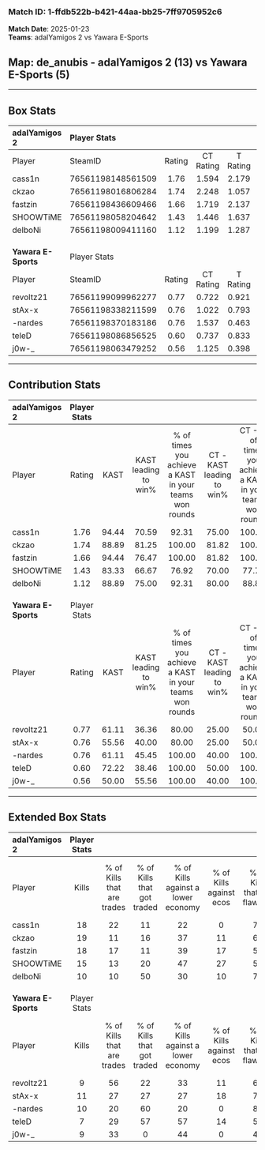 ### Match ID: 1-ffdb522b-b421-44aa-bb25-7ff9705952c6  
**Match Date**: 2025-01-23  
**Teams**: adalYamigos 2 vs Yawara E-Sports  

## **Map**: de_anubis - adalYamigos 2 (13) vs Yawara E-Sports (5)  
---  

## Box Stats  

| **adalYamigos 2**   | Player Stats      |        |           |          |       |       |       |         |        |      |     |
| :- | :- | :-: | :-: | :-: | :-: | :-: | :-: | :-: | :-: | :-: | :-: |
| Player              | SteamID           | Rating | CT Rating | T Rating | KAST  |  ADR  | Kills | Assists | Deaths | K/D  | HS% |
| cass1n              | 76561198148561509 |  1.76  |   1.594   |  2.179   | 94.44 | 89.5  |  18   |    6    |   6    | 3.00 | 55  |
| ckzao               | 76561198016806284 |  1.74  |   2.248   |  1.057   | 88.89 | 98.3  |  19   |    8    |   8    | 2.38 | 68  |
| fastzin             | 76561198436609466 |  1.66  |   1.719   |  2.137   | 94.44 | 100.4 |  18   |    4    |   10   | 1.80 | 33  |
| SHOOWTiME           | 76561198058204642 |  1.43  |   1.446   |  1.637   | 83.33 | 90.7  |  15   |    8    |   10   | 1.50 | 53  |
| delboNi             | 76561198009411160 |  1.12  |   1.199   |  1.287   | 88.89 | 74.1  |  10   |    8    |   12   | 0.83 | 40  |
|                     |                   |        |           |          |       |       |       |         |        |      |     |
|                     |                   |        |           |          |       |       |       |         |        |      |     |
|                     |                   |        |           |          |       |       |       |         |        |      |     |
| **Yawara E-Sports** | Player Stats      |        |           |          |       |       |       |         |        |      |     |
| Player              | SteamID           | Rating | CT Rating | T Rating | KAST  |  ADR  | Kills | Assists | Deaths | K/D  | HS% |
| revoltz21           | 76561199099962277 |  0.77  |   0.722   |  0.921   | 61.11 | 70.0  |   9   |    3    |   14   | 0.64 | 66  |
| stAx-x              | 76561198338211599 |  0.76  |   1.022   |  0.793   | 55.56 | 73.8  |  11   |    6    |   17   | 0.65 | 45  |
| -nardes             | 76561198370183186 |  0.76  |   1.537   |  0.463   | 61.11 | 63.0  |  10   |    3    |   15   | 0.67 | 30  |
| teleD               | 76561198086856525 |  0.60  |   0.737   |  0.833   | 72.22 | 56.1  |   7   |    6    |   18   | 0.39 | 42  |
| j0w-_               | 76561198063479252 |  0.56  |   1.125   |  0.398   | 50.00 | 53.5  |   9   |    1    |   16   | 0.56 | 55  |
---  

## Contribution Stats  

| **adalYamigos 2**   | Player Stats |       |                      |                                                        |                           |                                                             |                          |                                                            |
| :- | :-: | :-: | :-: | :-: | :-: | :-: | :-: | :-: |
| Player              |    Rating    | KAST  | KAST leading to win% | % of times you achieve a KAST in your teams won rounds | CT - KAST leading to win% | CT - % of times you achieve a KAST in your teams won rounds | T - KAST leading to win% | T - % of times you achieve a KAST in your teams won rounds |
| cass1n              |     1.76     | 94.44 |        70.59         |                         92.31                          |           75.00           |                           100.00                            |          60.00           |                           75.00                            |
| ckzao               |     1.74     | 88.89 |        81.25         |                         100.00                         |           81.82           |                           100.00                            |          80.00           |                           100.00                           |
| fastzin             |     1.66     | 94.44 |        76.47         |                         100.00                         |           81.82           |                           100.00                            |          66.67           |                           100.00                           |
| SHOOWTiME           |     1.43     | 83.33 |        66.67         |                         76.92                          |           70.00           |                            77.78                            |          60.00           |                           75.00                            |
| delboNi             |     1.12     | 88.89 |        75.00         |                         92.31                          |           80.00           |                            88.89                            |          66.67           |                           100.00                           |
|                     |              |       |                      |                                                        |                           |                                                             |                          |                                                            |
|                     |              |       |                      |                                                        |                           |                                                             |                          |                                                            |
|                     |              |       |                      |                                                        |                           |                                                             |                          |                                                            |
| **Yawara E-Sports** | Player Stats |       |                      |                                                        |                           |                                                             |                          |                                                            |
| Player              |    Rating    | KAST  | KAST leading to win% | % of times you achieve a KAST in your teams won rounds | CT - KAST leading to win% | CT - % of times you achieve a KAST in your teams won rounds | T - KAST leading to win% | T - % of times you achieve a KAST in your teams won rounds |
| revoltz21           |     0.77     | 61.11 |        36.36         |                         80.00                          |           25.00           |                            50.00                            |          42.86           |                           100.00                           |
| stAx-x              |     0.76     | 55.56 |        40.00         |                         80.00                          |           25.00           |                            50.00                            |          50.00           |                           100.00                           |
| -nardes             |     0.76     | 61.11 |        45.45         |                         100.00                         |           40.00           |                           100.00                            |          50.00           |                           100.00                           |
| teleD               |     0.60     | 72.22 |        38.46         |                         100.00                         |           50.00           |                           100.00                            |          33.33           |                           100.00                           |
| j0w-_               |     0.56     | 50.00 |        55.56         |                         100.00                         |           40.00           |                           100.00                            |          75.00           |                           100.00                           |
---  

## Extended Box Stats  

| **adalYamigos 2**   | Player Stats |                            |                            |                                    |                         |                              |                                 |        |                             |                                     |                          |                               |                            |
| :- | :-: | :-: | :-: | :-: | :-: | :-: | :-: | :-: | :-: | :-: | :-: | :-: | :-: |
| Player              |    Kills     | % of Kills that are trades | % of Kills that got traded | % of Kills against a lower economy | % of Kills against ecos | % of Kills that are flawless | % of Kills that are close duels | Deaths | % of Deaths that get traded | % of Deaths against a lower economy | % of Deaths against ecos | % of Deaths that are flawless | % of Deaths that are close |
| cass1n              |      18      |             22             |             11             |                 22                 |            0            |              72              |                6                |   6    |             17              |                 33                  |            0             |              83               |             0              |
| ckzao               |      19      |             11             |             16             |                 37                 |           11            |              63              |                0                |   8    |             38              |                 13                  |            0             |              75               |             0              |
| fastzin             |      18      |             17             |             11             |                 39                 |           17            |              56              |                6                |   10   |             60              |                 30                  |            0             |              60               |             0              |
| SHOOWTiME           |      15      |             13             |             20             |                 47                 |           27            |              53              |               13                |   10   |             20              |                 20                  |            0             |              70               |             20             |
| delboNi             |      10      |             10             |             50             |                 30                 |           10            |              70              |                0                |   12   |             25              |                 25                  |            0             |              50               |             25             |
|                     |              |                            |                            |                                    |                         |                              |                                 |        |                             |                                     |                          |                               |                            |
|                     |              |                            |                            |                                    |                         |                              |                                 |        |                             |                                     |                          |                               |                            |
|                     |              |                            |                            |                                    |                         |                              |                                 |        |                             |                                     |                          |                               |                            |
| **Yawara E-Sports** | Player Stats |                            |                            |                                    |                         |                              |                                 |        |                             |                                     |                          |                               |                            |
| Player              |    Kills     | % of Kills that are trades | % of Kills that got traded | % of Kills against a lower economy | % of Kills against ecos | % of Kills that are flawless | % of Kills that are close duels | Deaths | % of Deaths that get traded | % of Deaths against a lower economy | % of Deaths against ecos | % of Deaths that are flawless | % of Deaths that are close |
| revoltz21           |      9       |             56             |             22             |                 33                 |           11            |              67              |               22                |   14   |             21              |                 14                  |            0             |              50               |             7              |
| stAx-x              |      11      |             27             |             27             |                 27                 |           18            |              73              |                0                |   17   |             18              |                 24                  |            6             |              59               |             6              |
| -nardes             |      10      |             20             |             60             |                 20                 |            0            |              80              |                0                |   15   |              7              |                 20                  |            0             |              67               |             7              |
| teleD               |      7       |             29             |             57             |                 57                 |           14            |              57              |               14                |   18   |             33              |                 22                  |            6             |              72               |             6              |
| j0w-_               |      9       |             33             |             0              |                 44                 |            0            |              44              |               22                |   16   |             13              |                 13                  |            0             |              63               |             0              |

